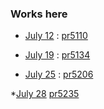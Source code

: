 

### Works here

* [July 12](https://github.com/influxdata/influxdb_iox/pull/5110) :
 [pr5110](https://github.com/influxdata/influxdb_iox/commit/ad4ea13e9d3c51cab1febc770c51d22a05855ac6)
 
 * [July 19](https://github.com/influxdata/influxdb_iox/pull/5134) :
 [pr5134](https://github.com/influxdata/influxdb_iox/commit/b8d9799a268634b4a8226554c8950a480b9760b0)
 
 * [July 25](https://github.com/influxdata/influxdb_iox/pull/5206) :
 [pr5206](https://github.com/influxdata/influxdb_iox/commit/d05f383a986414c6576a2abcb2a34fe5bb1a8b25)
 
 *[July 28](https://github.com/influxdata/influxdb_iox/pull/5235)
 [pr5235](https://github.com/influxdata/influxdb_iox/commit/0e9695f20273818502e6c8b8f49c02f6449aca17)